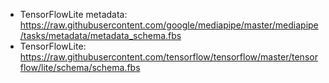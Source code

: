 * TensorFlowLite
  metadata: https://raw.githubusercontent.com/google/mediapipe/master/mediapipe/tasks/metadata/metadata_schema.fbs
* TensorFlowLite: https://raw.githubusercontent.com/tensorflow/tensorflow/master/tensorflow/lite/schema/schema.fbs
